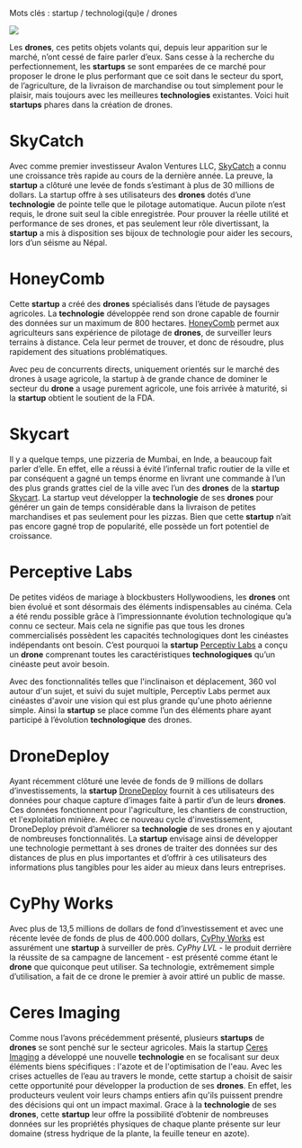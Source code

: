 Mots clés : startup / technologi(qu)e / drones

![](media/image1.jpeg)

Les **drones**, ces petits objets volants qui, depuis leur apparition
sur le marché, n’ont cessé de faire parler d’eux. Sans cesse à la
recherche du perfectionnement, les **startups** se sont emparées de ce
marché pour proposer le drone le plus performant que ce soit dans le
secteur du sport, de l’agriculture, de la livraison de marchandise ou
tout simplement pour le plaisir, mais toujours avec les meilleures
**technologies** existantes. Voici huit **startups** phares dans la
création de drones.

SkyCatch
========

Avec comme premier investisseur Avalon Ventures LLC,
[SkyCatch](https://www.skycatch.com/) a connu une croissance très rapide
au cours de la dernière année. La preuve, la **startup** a clôturé une
levée de fonds s’estimant à plus de 30 millions de dollars. La startup
offre à ses utilisateurs des **drones** dotés d’une **technologie** de
pointe telle que le pilotage automatique. Aucun pilote n’est requis, le
drone suit seul la cible enregistrée. Pour prouver la réelle utilité et
performance de ses drones, et pas seulement leur rôle divertissant, la
**startup** a mis à disposition ses bijoux de technologie pour aider les
secours, lors d’un séisme au Népal.

HoneyComb
=========

Cette **startup** a créé des **drones** spécialisés dans l’étude de
paysages agricoles. La **technologie** développée rend son drone capable
de fournir des données sur un maximum de 800 hectares.
[HoneyComb](http://www.honeycombcorp.com/) permet aux agriculteurs sans
expérience de pilotage de **drones**, de surveiller leurs terrains à
distance. Cela leur permet de trouver, et donc de résoudre, plus
rapidement des situations problématiques.

Avec peu de concurrents directs, uniquement orientés sur le marché des
drones à usage agricole, la startup à de grande chance de dominer le
secteur du **drone** a usage purement agricole, une fois arrivée à
maturité, si la **startup** obtient le soutient de la FDA.

Skycart
=======

Il y a quelque temps, une pizzeria de Mumbai, en Inde, a beaucoup fait
parler d’elle. En effet, elle a réussi à évité l’infernal trafic routier
de la ville et par conséquent a gagné un temps énorme en livrant une
commande à l’un des plus grands grattes ciel de la ville avec l’un des
**drones** de la **startup** [Skycart](http://www.skycart.net/). La
startup veut développer la **technologie** de ses **drones** pour
générer un gain de temps considérable dans la livraison de petites
marchandises et pas seulement pour les pizzas. Bien que cette
**startup** n’ait pas encore gagné trop de popularité, elle possède un
fort potentiel de croissance.

Perceptive Labs
===============

De petites vidéos de mariage à blockbusters Hollywoodiens, les
**drones** ont bien évolué et sont désormais des éléments indispensables
au cinéma. Cela a été rendu possible grâce à l’impressionnante évolution
technologique qu’a connu ce secteur. Mais cela ne signifie pas que tous
les drones commercialisés possèdent les capacités technologiques dont
les cinéastes indépendants ont besoin. C’est pourquoi la **startup**
[Perceptiv Labs](http://vertical.ai/) a conçu un **drone** comprenant
toutes les caractéristiques **technologiques** qu’un cinéaste peut avoir
besoin.

Avec des fonctionnalités telles que l'inclinaison et déplacement, 360
vol autour d'un sujet, et suivi du sujet multiple, Perceptiv Labs permet
aux cinéastes d'avoir une vision qui est plus grande qu'une photo
aérienne simple. Ainsi la **startup** se place comme l’un des éléments
phare ayant participé à l’évolution **technologique** des drones.

DroneDeploy
===========

Ayant récemment clôturé une levée de fonds de 9 millions de dollars
d’investissements, la **startup**
[DroneDeploy](https://www.dronedeploy.com/) fournit à ces utilisateurs
des données pour chaque capture d’images faite à partir d’un de leurs
**drones**. Ces données fonctionnent pour l'agriculture, les chantiers
de construction, et l'exploitation minière. Avec ce nouveau cycle
d'investissement, DroneDeploy prévoit d’améliorer sa **technologie** de
ses drones en y ajoutant de nombreuses fonctionnalités. La **startup**
envisage ainsi de développer une technologie permettant à ses drones de
traiter des données sur des distances de plus en plus importantes et
d’offrir à ces utilisateurs des informations plus tangibles pour les
aider au mieux dans leurs entreprises.

CyPhy Works
===========

Avec plus de 13,5 millions de dollars de fond d’investissement et avec
une récente levée de fonds de plus de 400.000 dollars, [CyPhy
Works](http://cyphyworks.com/) est assurément une **startup** à
surveiller de près. *CyPhy LVL* - le produit derrière la réussite de sa
campagne de lancement - est présenté comme étant le **drone** que
quiconque peut utiliser. Sa technologie, extrêmement simple
d’utilisation, a fait de ce drone le premier à avoir attiré un public de
masse.

Ceres Imaging
=============

Comme nous l’avons précédemment présenté, plusieurs **startups** de
**drones** se sont penché sur le secteur agricoles. Mais la startup
[Ceres Imaging](http://www.ceresimaging.net/) a développé une nouvelle
**technologie** en se focalisant sur deux éléments biens spécifiques :
l'azote et de l'optimisation de l'eau. Avec les crises actuelles de
l’eau au travers le monde, cette startup a choisit de saisir cette
opportunité pour développer la production de ses **drones**. En effet,
les producteurs veulent voir leurs champs entiers afin qu'ils puissent
prendre des décisions qui ont un impact maximal. Grace à la
**technologie** de ses **drones**, cette **startup** leur offre la
possibilité d’obtenir de nombreuses données sur les propriétés physiques
de chaque plante présente sur leur domaine (stress hydrique de la
plante, la feuille teneur en azote).
